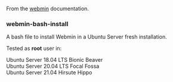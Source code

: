 From the [webmin](https://www.webmin.com/deb.html) documentation.

### webmin-bash-install

A bash file to install Webmin in a Ubuntu Server fresh installation.

Tested as __root__ user in:

Ubuntu Server 18.04 LTS Bionic Beaver<br>
Ubuntu Server 20.04 LTS Focal Fossa<br>
Ubuntu Server 21.04 Hirsute Hippo<br>
